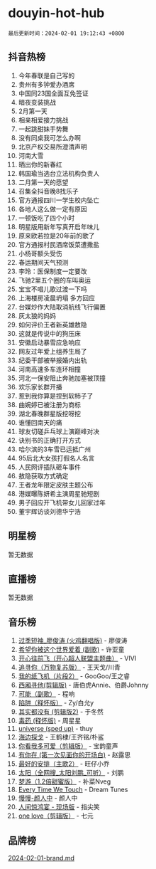 # douyin-hot-hub

`最后更新时间：2024-02-01 19:12:43 +0800`

## 抖音热榜

1. 今年春联是自己写的
1. 贵州有多钟爱办酒席
1. 中国同23国全面互免签证
1. 暗夜变装挑战
1. 2月第一天
1. 相亲相爱接力挑战
1. 一起跳甜妹手势舞
1. 没有同桌我可怎么办啊
1. 北京产权交易所澄清声明
1. 河南大雪
1. 晒出你的新春红
1. 韩国瑜当选台立法机构负责人
1. 二月第一天的愿望
1. 召集全抖音晚8找乐子
1. 官方通报四川一学生校内坠亡
1. 各地人这么做一定有原因
1. 一顿饭吃了四个小时
1. 明星版用新年写真开启年味儿
1. 原来欧若拉是20年前的歌了
1. 官方通报村民酒席饭菜遭撒盐
1. 小杨哥额头受伤
1. 春运期间天气预测
1. 李玲：医保制度一定要改
1. 飞驰2里五个圈的车叫奥运
1. 宝宝不唱儿歌过渡一下吗
1. 上海楼房凌晨坍塌 多方回应
1. 台媒炒作大陆取消航线飞行偏置
1. 灰太狼的妈妈
1. 如何评价王者新英雄敖隐
1. 这就是传说中的狗压床
1. 安徽启动暴雪应急响应
1. 网友过年爱上组养生局了
1. 纪委干部被举报婚内出轨
1. 河南高速多车连环相撞
1. 河北一保安阻止奔驰加塞被顶撞
1. 欢乐家长群开播
1. 惹到我你算是捏到软柿子了
1. 曲婉婷已被注册为商标
1. 湖北春晚群星版挖呀挖
1. 谁懂回南天的痛
1. 球友切磋乒乓球上演巅峰对决
1. 诀别书的正确打开方式
1. 哈尔滨的3车雪已运抵广州
1. 95后北大女孩打假名人名言
1. 人民网评插队砸车事件
1. 敖隐获取方式确定
1. 王者龙年限定皮肤主题公布
1. 港媒曝陈妍希主演周星驰短剧
1. 男子回应开飞机带女儿回家过年
1. 董宇辉访谈刘德华宁浩

## 明星榜

暂无数据

## 直播榜

暂无数据

## 音乐榜

1. [过季短袖_廖俊涛 (火鸡翻唱版)](https://sf5-hl-cdn-tos.douyinstatic.com/obj/tos-cn-ve-2774/ogQVJl0tRBKxQgZji7YClFEBrVDeHpPTWfCZbQ) - 廖俊涛
1. [希望你被这个世界爱着 (副歌)](https://sf6-cdn-tos.douyinstatic.com/obj/tos-cn-ve-2774/oUHCmWQfZlE3QQBKBeD8rCFLpJzPgCpImhsxMt) - 许亚童
1. [开心往前飞（开心超人联盟主题曲）](https://sf5-hl-cdn-tos.douyinstatic.com/obj/tos-cn-ve-2774/9d8fb7c82cf1421fb93a9fe925275e0a) - VIVI
1. [追寻你（万物复苏版）](https://sf6-cdn-tos.douyinstatic.com/obj/tos-cn-ve-2774/oYeAZJsbjIDit9APmBg8u6uDUQnHmoCf3gbo74) - 王天戈/川青
1. [我的纸飞机（片段2）](https://sf3-cdn-tos.douyinstatic.com/obj/tos-cn-ve-2774/oM2ZrKcg2CD5AeRB2gkeXOFB1IxAGJdZPazYHf) - GooGoo/王之睿
1. [西厢寻他(剪辑版)](https://sf5-hl-cdn-tos.douyinstatic.com/obj/tos-cn-ve-2774/oUsAVfAQKlRNxEv5qxvIB8o5qmIWUcXbzJKJhw) - 唐伯虎Annie、伯爵Johnny
1. [可能（副歌）](https://sf3-cdn-tos.douyinstatic.com/obj/tos-cn-ve-2774/cde1731888894259b333569393c2fb51) - 程响
1. [陷阱（释怀版）](https://sf5-hl-cdn-tos.douyinstatic.com/obj/tos-cn-ve-2774/oE8C21LeZrzKLDFfQYgMzx4GAIHageG5IzayY7) - Zy/白允y
1. [其实都没有 (剪辑版2)](https://sf3-cdn-tos.douyinstatic.com/obj/tos-cn-ve-2774/oEBNQenHZtBhxYjGgUDQk0BCHTigQafgFlbQ7k) - 于冬然
1. [毒药 (释怀版)](https://sf5-hl-cdn-tos.douyinstatic.com/obj/tos-cn-ve-2774/oYILMEAzspdZBIzy4frJNB8ZHPHWAhiwowd4Ad) - 周星星
1. [universe (sped up)](https://sf3-cdn-tos.douyinstatic.com/obj/tos-cn-ve-2774/oIQnurQLDCsdYeegkM4CKuVb23MZBXtX6QB8bv) - thuy
1. [海边探戈](https://sf5-hl-cdn-tos.douyinstatic.com/obj/tos-cn-ve-2774/os9gE0VQCGqt6VQkZDyBBYvfSDY0QFe3vVmubn) - 王鹤棣/王齐铭/朴鲨
1. [你看我多可爱（剪辑版）](https://sf6-cdn-tos.douyinstatic.com/obj/tos-cn-ve-2774/018d241ee66a4a189b2fa9ea2fe3363d) - 宝韵童声
1. [有你在 (第一次见面你的开场白)](https://sf5-hl-cdn-tos.douyinstatic.com/obj/tos-cn-ve-2774/oAthrQ3ClJBfI57uBoFEgNDYtNCZ0TSYQQfxQ0) - 赵露思
1. [最好的安排（主歌2）](https://sf3-cdn-tos.douyinstatic.com/obj/tos-cn-ve-2774/oMMZX1DuHpMwgoDztBmZswgQnbCeeANZxBHkFY) - 旺仔小乔
1. [太阳（全网搜_太阳刘鹏_可听）](https://sf5-hl-cdn-tos.douyinstatic.com/obj/tos-cn-ve-2774/ogWbyIQnlBFImVbeDocRdCIYtBHlbJXgfZMvgz) - 刘鹏
1. [梦游（1.2倍甜蜜版）](https://sf5-hl-cdn-tos.douyinstatic.com/obj/tos-cn-ve-2774/o4gyAUm8hwufoEABmwVIiQtHsFuGzAEEWtNMzo) - 补菜Nveg
1. [Every Time We Touch](https://sf6-cdn-tos.douyinstatic.com/obj/tos-cn-ve-2774/ogN6lUKQeBBfEVhIOMikG1CcJjugxk1tztZyhP) - Dream Tunes
1. [慢慢-颜人中](https://sf5-hl-cdn-tos.douyinstatic.com/obj/tos-cn-ve-2774/ocjHNfBXdBxQNC8ZGAeoLMFTUgtBg8bkExunDC) - 颜人中
1. [人间惊鸿宴 - 现场版](https://sf3-cdn-tos.douyinstatic.com/obj/tos-cn-ve-2774/osF4mrPePAf2Yv8Wfr5fATCHZwL5h1QiGQAKwz) - 指尖笑
1. [one love（剪辑版）](https://sf3-cdn-tos.douyinstatic.com/obj/tos-cn-ve-2774/o4utbbKzHedACBQ0bkG7ZBgUvDQzbBDnYd1f1k) - 七元

## 品牌榜

[2024-02-01-brand.md](2024-02-01-brand.md)
